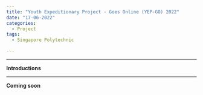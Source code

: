 ```yaml
---
title: "Youth Expeditionary Project - Goes Online (YEP-GO) 2022"
date: "17-06-2022"
categories:
  - Project
tags:
  - Singapore Polytechnic

---
```


***

<strong>Introductions</strong>

***

<strong>Coming soon</strong>